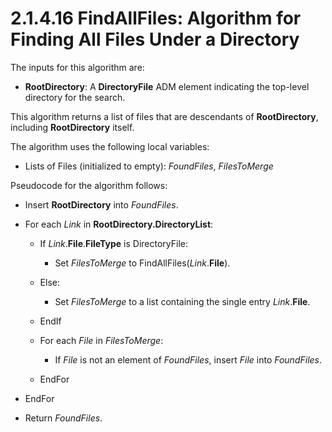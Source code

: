 <html dir="LTR" xmlns:mshelp="http://msdn.microsoft.com/mshelp" xmlns:ddue="http://ddue.schemas.microsoft.com/authoring/2003/5" xmlns:xlink="http://www.w3.org/1999/xlink" xmlns:tool="http://www.microsoft.com/tooltip">
    <head>
        <meta http-equiv="Content-Type" content="text/html; CHARSET=utf-8"></meta>
        <meta name="save" content="history"></meta>
        <title>2.1.4.16 FindAllFiles: Algorithm for Finding All Files Under a Directory</title>
        <xml>
            <mshelp:toctitle title="2.1.4.16 FindAllFiles: Algorithm for Finding All Files Under a Directory"></mshelp:toctitle>
            <mshelp:rltitle title="[MS-FSA]: FindAllFiles: Algorithm for Finding All Files Under a Directory"></mshelp:rltitle>
            <mshelp:keyword index="A" term="1cab22b6-4502-45f5-b97f-783b7b5e6c1a"></mshelp:keyword>
            <mshelp:attr name="DCSext.ContentType" value="open specification"></mshelp:attr>
            <mshelp:attr name="AssetID" value="1cab22b6-4502-45f5-b97f-783b7b5e6c1a"></mshelp:attr>
            <mshelp:attr name="TopicType" value="kbRef"></mshelp:attr>
            <mshelp:attr name="DCSext.Title" value="[MS-FSA]: FindAllFiles: Algorithm for Finding All Files Under a Directory" />
        </xml>
    </head>
    <body>
        <div id="header">
            <h1 class="heading">2.1.4.16 FindAllFiles: Algorithm for Finding All Files Under a Directory</h1>
        </div>
        <div id="mainSection">
            <div id="mainBody">
                <div id="allHistory" class="saveHistory"></div>
                <div id="sectionSection0" class="section" name="collapseableSection">
                    

<p>The inputs for this algorithm are:</p>

<ul><li><p><span><span> 
</span></span><b>RootDirectory</b>: A <b>DirectoryFile</b> ADM element
indicating the top-level directory for the search.</p>

</li></ul><p>This algorithm returns a list of files that are descendants
of <b>RootDirectory</b>, including <b>RootDirectory</b> itself.</p>

<p>The algorithm uses the following local variables:</p>

<ul><li><p><span><span> 
</span></span>Lists of Files (initialized to empty): <i>FoundFiles</i>, <i>FilesToMerge</i></p>

</li></ul><p>Pseudocode for the algorithm follows:</p>

<ul><li><p><span><span> 
</span></span>Insert <b>RootDirectory</b> into <i>FoundFiles</i>.</p>

</li><li><p><span><span> 
</span></span>For each <i>Link</i> in <b>RootDirectory.DirectoryList</b>:</p>

<ul><li><p><span><span>  </span></span>If <i>Link</i>.<b>File</b>.<b>FileType</b>
is DirectoryFile:</p>

<ul><li><p><span><span> 
</span></span>Set <i>FilesToMerge</i> to FindAllFiles(<i>Link</i>.<b>File</b>).</p>

</li></ul></li><li><p><span><span>  </span></span>Else:</p>

<ul><li><p><span><span> 
</span></span>Set <i>FilesToMerge</i> to a list containing the single entry <i>Link</i>.<b>File</b>.</p>

</li></ul></li><li><p><span><span>  </span></span>EndIf</p>

</li><li><p><span><span>  </span></span>For
each <i>File</i> in <i>FilesToMerge</i>:</p>

<ul><li><p><span><span> 
</span></span>If <i>File</i> is not an element of <i>FoundFiles</i>, insert <i>File</i>
into <i>FoundFiles</i>.</p>

</li></ul></li><li><p><span><span>  </span></span>EndFor</p>

</li></ul></li><li><p><span><span> 
</span></span>EndFor</p>

</li><li><p><span><span> 
</span></span>Return <i>FoundFiles</i>.</p>

</li></ul>
                </div>
            </div>
        </div>
    </body>
</html>